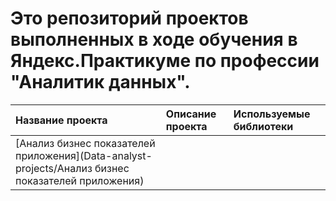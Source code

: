 # Это репозиторий проектов выполненных в ходе обучения в Яндекс.Практикуме по профессии "Аналитик данных".
| Название проекта         | Описание проекта                                  | Используемые библиотеки |
|:-------------------------|:--------------------------------------------------|:------------------------|
| [Анализ бизнес показателей приложения](Data-analyst-projects/Анализ бизнес показателей приложения)|
